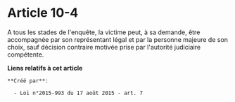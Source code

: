 # Article 10-4

A tous les stades de l'enquête, la victime peut, à sa demande, être accompagnée par son représentant légal et par la personne
majeure de son choix, sauf décision contraire motivée prise par l'autorité judiciaire compétente.

**Liens relatifs à cet article**

	**Créé par**:

	  - Loi n°2015-993 du 17 août 2015 - art. 7
